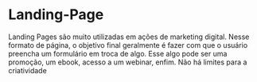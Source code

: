 # Landing-Page
Landing Pages são muito utilizadas em ações de marketing digital. Nesse formato de página, o objetivo final geralmente é fazer com que o usuário preencha um formulário em troca de algo. Esse algo pode ser uma promoção, um ebook, acesso a um webinar, enfim. Não há limites para a criatividade
